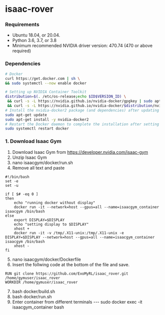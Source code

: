 # isaac-rover

<!---<details><summary>Docker (click to expand)</summary>--->

### Requirements

- Ubuntu 18.04, or 20.04.
- Python 3.6, 3.7, or 3.8
- Minimum recommended NVIDIA driver version: 470.74 (470 or above required)

  
### Dependencies
  ```bash
# Docker
curl https://get.docker.com | sh \
  && sudo systemctl --now enable docker
  
# Setting up NVIDIA Container Toolkit
distribution=$(. /etc/os-release;echo $ID$VERSION_ID) \
   && curl -s -L https://nvidia.github.io/nvidia-docker/gpgkey | sudo apt-key add - \
   && curl -s -L https://nvidia.github.io/nvidia-docker/$distribution/nvidia-docker.list | sudo tee /etc/apt/sources.list.d/nvidia-docker.list
# Install the nvidia-docker2 package (and dependencies) after updating the package listing:
sudo apt-get update
sudo apt-get install -y nvidia-docker2
# Restart the Docker daemon to complete the installation after setting the default runtime:
sudo systemctl restart docker

```
  
### 1. Download Isaac Gym
  
  1. Download Isaac Gym from https://developer.nvidia.com/isaac-gym
  2. Unzip Isaac Gym
  3. nano isaacgym/docker/run.sh
  4. Remove all text and paste
```
#!/bin/bash
set -e
set -u

if [ $# -eq 0 ]
then
    echo "running docker without display"
    docker run -it --network=host --gpus=all --name=isaacgym_container isaacgym /bin/bash
else
    export DISPLAY=$DISPLAY
	echo "setting display to $DISPLAY"
	xhost +
	docker run -it -v /tmp/.X11-unix:/tmp/.X11-unix -e DISPLAY=$DISPLAY --network=host --gpus=all --name=isaacgym_container isaacgym /bin/bash
	xhost -
fi
```
5. nano isaacgym/docker/Dockerfile
6. Insert the follwing code at the bottom of the file and save.

```
RUN git clone https://github.com/ExoMyRL/isaac_rover.git /home/gymuser/isaac_rover
WORKDIR /home/gymuser/isaac_rover
```
7. bash docker/build.sh
8. bash docker/run.sh <display>
9. Enter container from different terminals --- sudo docker exec -it isaacgym_container bash 
  

<!---</details>--->

